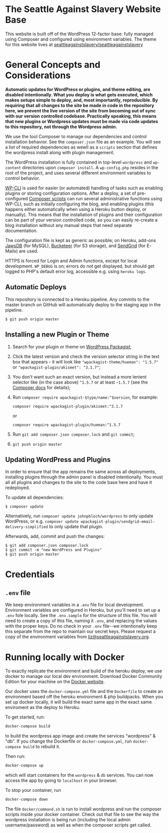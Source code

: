 # The Seattle Against Slavery Website Base

This website is built off of the WordPress 12-factor base: fully managed using Composer and configured using environment variables.
The theme for this website lives at [seattleagainstslavery/seattleagainstslavery](https://github.com/seattleagainstslavery/seattleagainstslavery)

# General Concepts and Considerations

 **Automatic updates for WordPress or plugins, and theme editing, are disabled intentionally. What you deploy is what gets executed, which makes setups simple to deploy, and, most importantly, reproducible. By requiring that all changes to the site be made in code in the repository here, we prevent the live version of the site from becoming out of sync with our version controlled codebase. Practically speaking, this means that new plugins or Wordpress updates must be made via code updates to this repository, not through the Wordpress admin.**

We use the tool Composer to manage our dependencies and control installation behavior. See the `composer.json` file as an example. You will see a list of required dependencies as wewll as a `scripts` section that defines the wordpress install along with plugin management. 

The WordPress installation is fully contained in top-level `wordpress` and `wp-content` directories upon `composer install`. A `wp-config.php` resides in the root of the project, and uses several different environment variables to control behavior. 

[WP-CLI](http://wp-cli.org) is used for easier (or automated) handling of tasks such as enabling plugins or storing configuration options. After a deploy, a set of pre-configured [Composer scripts](https://getcomposer.org/doc/articles/scripts.md) can run several administrative functions using WP-CLI, such as initially configuring the blog, and enabling plugins (this happens either automatically when using a Heroku button deploy, or manually). This means that the installation of plugins and their configuration can be part of your version controlled code, so you can easily re-create a blog installation without any manual steps that need separate documentation.

The configuration file is kept as generic as possible; on Heroku, add-ons [JawsDB](https://elements.heroku.com/addons/jawsdb) (for MySQL), [Bucketeer](https://elements.heroku.com/addons/bucketeer) (for S3 storage), and [SendGrid](https://elements.heroku.com/addons/sendgrid) (for E-Mails) are used.

HTTPS is forced for Login and Admin functions, except for local development. `WP_DEBUG` is on; errors do not get displayed, but should get logged to PHP's default error log, accessible e.g. using `heroku logs`.

## Automatic Deploys

This repository is connected to a Heroku pipeline. Any commits to the master branch on GitHub will automatically deploy to the staging app in the pipeline. 

```
$ git push origin master
```


## Installing a new Plugin or Theme

1. Search for your plugin or theme on [WordPress Packagist](http://wpackagist.org);
1. Click the latest version and check the version selector string in the text box that appears - it will look like `"wpackagist-theme/hueman": "1.5.7"` or `"wpackagist-plugin/akismet": "3.1.7"`;
1. You don't want such an exact version, but instead a more lenient selector like (in the case above) `^1.5.7` or at least `~1.5.7` (see the [Composer docs](https://getcomposer.org/doc/articles/versions.md#next-significant-release-operators) for details);
1. Run `composer require wpackagist-$type/name:^$version`, for example:

    ```
    composer require wpackagist-plugin/akismet:^3.1.7
    ```
    
    or
    
    ```
    composer require wpackagist-plugin/hueman:^1.5.7
    ```

1. Run `git add composer.json composer.lock` and `git commit`;
1. `git push origin master`

## Updating WordPress and Plugins

In order to ensure that the app remains the same across all deployments, installing plugins through the admin panel is disabled intentionally. You must all all plugins and changes to the site to the code base here and have it redeployed.

To update all dependencies:

```
$ composer update
```

Alternatively, run `composer update johnpbloch/wordpress` to only update WordPress, or e.g. `composer update wpackagist-plugin/sendgrid-email-delivery-simplified` to only update that plugin.

Afterwards, add, commit and push the changes:

```
$ git add composer.json composer.lock
$ git commit -m "new WordPress and Plugins"
$ git push origin master
```

# Credentials

## `.env` file

We keep environment variables in a `.env` file for local development. Environment variables are configured in Heroku, but you'll need to set up a `.env` fole locally. See the `.env.sample` for the structure of this file. You will need to create a copy of this file, naming it `.env`, and replacing the values with the proper keys. Do no check in your `.env` file--we intentionally keep this separate from the repo to maintain our secret keys.
Please request a copy of the environment variables from liz@seattleagainstslavery.org.


# Running locally with Docker

To exactly replicate the environment and build of the heroku deploy, we use docker to manage our local dev environment. Download Docker Community Edition for your machine on the [Docker website](https://store.docker.com/search?type=edition&offering=community). 

Our docker uses the `docker-compose.yml` file and the `Dockerfile` to create an environment based off the heroku environment & php buildpacks. When you set up docker locally, it will build the exact same app in the exact same enviroment as the deploy to Heroku.

To get started, run: 

```bash
docker-compose build
```
to build the wordpress app image and create the services "wordpress" & "db". If you change the Dockerfile or `docker-compose.yml`, run `docker-compose build` to rebuild it.

Then run:

```bash
docker-compose up
```

which will start containers for the `wordpress` & `db` services. You can now access the app by going to `localhost` in your browser.

To stop your container, run 

```bash
docker-compose down
```

The file `docker/command.sh` is run to install wordpress and run the composer scripts inside your docker container. Check out that file to see the way the wordpress installation is being run (including the local admin username/password) as well as when the composer scripts get called.
